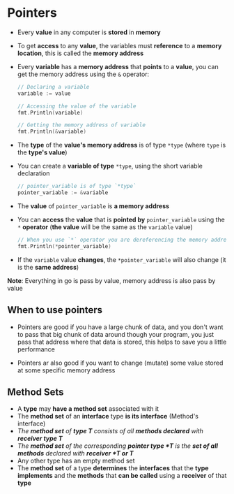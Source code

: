 # Pointers
* Every **value** in any computer is **stored** in **memory**

* To get **access** to any **value**, the variables must **reference** to a **memory location**, this is called the **memory address**

* Every **variable** has a **memory address** that **points** to a **value**, you can get the memory address using the `&` operator:
  ```go
  // Declaring a variable
  variable := value

  // Accessing the value of the variable
  fmt.Println(variable)

  // Getting the memory address of variable
  fmt.Println(&variable)
  ```
* The **type** of the **value's memory address** is of type `*type` (where `type` is the **type's value**)

* You can create a **variable of type** `*type`, using the short variable declaration
  ```go
  // pointer_variable is of type `*type`
  pointer_variable := &variable
  ```
* The **value** of `pointer_variable` is **a memory address**
* You can **access** the **value** that is **pointed by** `pointer_variable` using the `*` **operator** (**the value** will be the same as the `variable` value)
  ```go
  // When you use `*` operator you are dereferencing the memory address
  fmt.Println(*pointer_variable)
  ```
* If the `variable` value **changes**, the `*pointer_variable` will also change (it is the **same address**)

**Note**: Everything in go is pass by value, memory address is also pass by value

## When to use pointers
* Pointers are good if you have a large chunk of data, and you don't want to pass that big chunk of data around though your program, you just pass that address where that data is stored, this helps to save you a little performance

* Pointers ar also good if you want to change (mutate) some value stored at some specific memory address

## Method Sets
* A **type** may **have a method set** associated with it
* The **method set** of an **interface** type **is its interface** (Method's interface)
* *The **method set** of **type T** consists of all **methods declared** with **receiver type T***
* *The **method set** of the corresponding **pointer type \*T** is the **set of all methods** declared with **receiver \*T or T***
* Any other type has an empty method set
* The **method set** of a type **determines** the **interfaces** that the **type implements** and the **methods** that **can be called** using a **receiver** of that **type**
